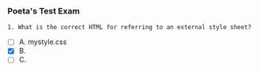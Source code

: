 ### Poeta's Test Exam

`1. What is the correct HTML for referring to an external style sheet?`

- [ ] A. <stylesheet>mystyle.css</stylesheet>
- [x] B. <link rel="stylesheet" type="text/css" href="mystyle.css">
- [ ] C. <style src="mystyle.css">

`2. What is the correct JavaScript syntax for opening a new window called "w2" ?`

- [x] A. w2 = window.open("http://www.w3schools.com");
- [ ] B. w2 = window.new("http://www.w3schools.com");

`3. How can you detect the client's browser name?`

[x] A. navigator.appName
[ ] B. browser.name
[ ] C. client.navName

`4. The HTML <canvas> element is used to:`

[x] A. draw graphics
[ ] B. create draggable elements
[ ] C. manipulate data in MySQL
[ ] D. display database records

`5. What is the difference between == and === ?`

[ ] A. == is the strict equality operator and === is the abstract equality operator
[ ] B. The === operator will compare for equality after doing any necessary type conversions
[ ] C. Both a and b are correct
[x] D. Both a and b are incorrect

`6. What is the result of the below code?`

```javascript
function Person(name) {
  this.name = name;
}
var person = Person("Your Name");
console.log(person.name);
```

[ ] A. undefined
[ ] B. Person { name: "Your Name" }
[ ] C. "Your Name"
[x] D. Uncaught TypeError: Cannot read property 'name' of undefined

`7. What are the cons of using Promise instead of callbacks?`
[ ] A. Avoid callback hell which can be unreadable
[x] B. Slightly more complex code (debatable)
[ ] C. Makes it easy to write sequential asynchronous code that is readable with .then()
[ ] D. Makes it easy to write parallel asynchronous code with Promise.all()

`8. What is the result of the below code? Sequence is:`

```javascript
function fn() {
  console.log(this);
}
var obj = {
  value: 5,
};
var boundFn = fn.bind(obj);
boundFn();
fn.call(obj);
fn.apply(obj);
```

[ ] A. undefined, { value: 5 }, { value: 5 }
[ ] B. undefined, { value: 5 }, undefined
[ ] C. undefined, undefined, { value: 5 }
[x] D. { value: 5 }, { value: 5 }, { value: 5 }

`9. What is the design pattern in JavaScript using in the below code?`

```javascript
var Tesla = function (model) {
  var version, autodrive;
  version = model;
  gofast = function () {
    return `${model} going maximum plaid speed`;
  };
  autodrive = function () {
    return "Engaging autodrive.";
  };
  return {
    gofast: gofast,
    autodrive: autodrive,
  };
};
var roadster = new Tesla("Roadster");
roadster.gofast();
roadster.autodrive();
```

[ ] A. The Module Pattern
[ ] B. The Revealing Module Pattern
[ ] C. The Singleton Pattern
[x] D. The Prototype Pattern

#### SECTION

```
There is a positive integer n. Please find four numbers a, b, c, d (they can be the same number),
let:
 a2 + b2 + c2 + d2 = n and a >= b >= c >= d > 0
The result should be an array [a, b, c, d]; Perhaps there are a lot of valid results, please choose
the one which has largest a or largest b (if the value of a is the same) or largest c (if the value of
a, b are the same).
Some examples:
findNumbers(16) === [2, 2, 2, 2]
findNumbers(110) === [9, 4, 3, 2]
findNumbers(211) === [13, 5, 4, 1]
findNumbers(99) === [9, 4, 1, 1]
```

```javascript
function findNumbers (n) {
  let round = Math.floor(Math.sqrt(n));
  for (let i = round; i > 0; i--) {
    for (let j = i; j > 0; j--){
      for (let k = j; k > 0; k--){
        for (let l = k; l > 0; l--){
          if (i*i + j*j + k*k + l*l === n && (i >= j && j >= k && k >= l)) {
            return [i, j, k, l];
          }
        }
      }
    }
  }
}

console.log(findNumbers(16)); => [2, 2, 2, 2]
console.log(findNumbers(110)); => [9, 4, 3, 2]
console.log(findNumbers(211)); => [13, 5, 4, 1]
console.log(findNumbers(99)); => [9, 4, 1, 1]
```
